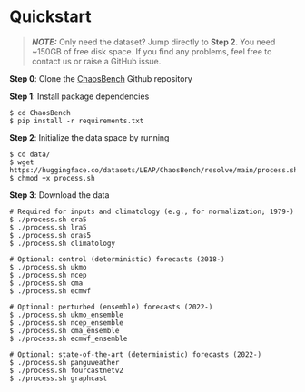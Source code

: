 # Quickstart

> **_NOTE:_**  Only need the dataset? Jump directly to **Step 2**. You need ~150GB of free disk space. If you find any problems, feel free to contact us or raise a GitHub issue. 

**Step 0**: Clone the [ChaosBench](https://github.com/leap-stc/ChaosBench) Github repository

**Step 1**: Install package dependencies
```
$ cd ChaosBench
$ pip install -r requirements.txt
```

**Step 2**: Initialize the data space by running
```
$ cd data/
$ wget https://huggingface.co/datasets/LEAP/ChaosBench/resolve/main/process.sh
$ chmod +x process.sh
```
**Step 3**: Download the data 
```
# Required for inputs and climatology (e.g., for normalization; 1979-)
$ ./process.sh era5
$ ./process.sh lra5
$ ./process.sh oras5
$ ./process.sh climatology

# Optional: control (deterministic) forecasts (2018-)
$ ./process.sh ukmo
$ ./process.sh ncep
$ ./process.sh cma
$ ./process.sh ecmwf

# Optional: perturbed (ensemble) forecasts (2022-)
$ ./process.sh ukmo_ensemble
$ ./process.sh ncep_ensemble
$ ./process.sh cma_ensemble
$ ./process.sh ecmwf_ensemble

# Optional: state-of-the-art (deterministic) forecasts (2022-)
$ ./process.sh panguweather
$ ./process.sh fourcastnetv2
$ ./process.sh graphcast
```
